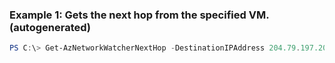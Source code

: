 ### Example 1: Gets the next hop from the specified VM. (autogenerated)
```powershell
PS C:\> Get-AzNetworkWatcherNextHop -DestinationIPAddress 204.79.197.200 -NetworkWatcher {NetworkWatcher} -SourceIPAddress {SourceIPAddress} -TargetVirtualMachineId {TargetVirtualMachineId}
```


